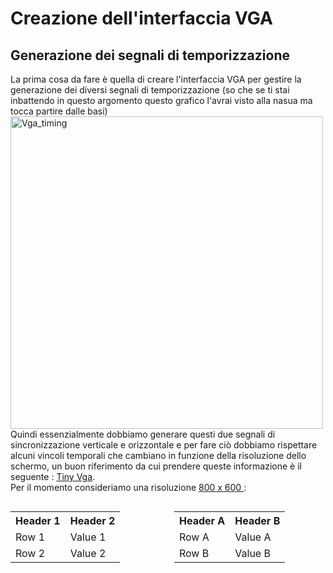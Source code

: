 # Creazione dell'interfaccia VGA
## Generazione dei segnali di temporizzazione
La prima cosa da fare è quella di creare l'interfaccia VGA per gestire la generazione dei diversi segnali di temporizzazione (so che se ti stai inbattendo in questo argomento questo grafico l'avrai visto alla nasua ma tocca partire dalle basi) 
<img src="https://github.com/user-attachments/assets/59a6a7bb-b185-42d1-b946-92ecaf77629a" alt="Vga_timing" width="500" />\
Quindi essenzialmente dobbiamo generare questi due segnali di sincronizzazione verticale e orizzontale e per fare ciò dobbiamo rispettare alcuni vincoli temporali che cambiano in funzione della risoluzione dello schermo, un buon riferimento da cui prendere queste informazione è il seguente : [Tiny Vga](http://tinyvga.com/vga-timing).\
Per il momento consideriamo una risoluzione  [800 x 600 ](http://tinyvga.com/vga-timing/800x600@60Hz):
<div style="display: flex; justify-content: center;">

<table>
  <tr>
    <th>Header 1</th>
    <th>Header 2</th>
  </tr>
  <tr>
    <td>Row 1</td>
    <td>Value 1</td>
  </tr>
  <tr>
    <td>Row 2</td>
    <td>Value 2</td>
  </tr>
</table>

<table style="margin-left: 20px;">
  <tr>
    <th>Header A</th>
    <th>Header B</th>
  </tr>
  <tr>
    <td>Row A</td>
    <td>Value A</td>
  </tr>
  <tr>
    <td>Row B</td>
    <td>Value B</td>
  </tr>
</table>

</div>
